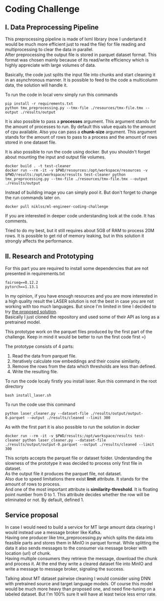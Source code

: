 # Coding Challenge

## I. Data Preprocessing Pipeline

This preprocessing pipeline is made of lxml library (now I undertand it would be 
much more efficient just to read the file) for file reading and multiprocessing to 
clear the data in parallel.  
After preprocessing the output file is stored in parquet dataset format. 
This format was chosen mainly because of its read/write efficiency which is 
highly appreciate with large volumes of data.  

Basically, the code just splits the input file into chunks and start cleaning it in 
an asynchronous manner. It is possible to feed to the code a multicolumn data, the 
solution will handle it.  

To run the code in local venv simply run this commands

```
pip install -r requirements.txt
python tmx_preprocessing.py --tmx-file ./resources/tmx-file.tmx --output ./results/output
```

It is also possible to pass a __processes__ argument. This argument stands for 
the amount of processes to run. By default this value equals to the amount of 
cpu available. Also you can pass a __chunk-size__ argument. This argument stands 
for the amount of rows to pass to a process and the amount of rows stored in one 
dataset file.

It is also possible to run the code using docker. But you shouldn't forget about 
mounting the input and output file volumes.

```
docker build . -t test-cleaner
docker run --rm -it -v $PWD/resources:/opt/workspace/resources -v $PWD/results:/opt/workspace/results test-cleaner python tmx_preprocessing.py --tmx-file ./resources/tmx-file.tmx --output ./results/output
```
Instead of building image you can simply pool it. But don't forget to change the run commands later on.
```
docker pull niklss/ml-engineer-coding-challenge
```

If you are interested in deeper code understanding look at the code. It has comments.  

Tried to do my best, but it still requires about 5GB of RAM to process 20M rows. It 
is possible to get rid of memory leaking, but in this solution it strongly affects 
the performance.

## II. Research and Prototyping
For this part you are required to install some dependencies that are not 
presented in requirements.txt
```
fairseq==0.12.2
pytorch==1.13.1
```

In my opinion, if you have enough resources and you are more interested in a high 
quality result the LASER solution is not the best in case you are not working with 
too much languages. But since I'm limited in time I decided to try 
[the proposed solution](https://github.com/facebookresearch/LASER).  
Basically I just cloned the repository and used some of their API as long as a 
pretrained model.  

This prototype work on the parquet files produced by the first part of the challenge. 
Keep in mind it would be better to run the first code first =)  

The prototype consists of 4 parts:
1. Read the data from parquet file.
2. Iteratively calculate row embeddings and their cosine similarity.
3. Remove the rows from the data which thresholds are less than defined.
4. Write the resulting file.

To run the code localy firstly you install laser. Run this command in the root 
directory
```
bash install_laser.sh
```
To run the code use this command
```
python laser_cleaner.py --dataset-file ./results/output/output-0.parquet --output ./results/cleaned --limit 300
```
As with the first part it is also possible to run the solution in docker  
```
docker run --rm -it -v $PWD/results:/opt/workspace/results test-cleaner python laser_cleaner.py --dataset-file ./results/output/output-0.parquet --output ./results/cleaned --limit 300
```
This scripts accepts the parquet file or dataset folder. Understanding the slowness 
of the prototype it was decided to process only first file in dataset.  
As the output file it produces the parquet file, not dataset.  
Also due to speed limitations there exist __limit__ attribute. It stands for the 
amount of rows to process.  
And one of the most important attribute is __similarity-threshold__. It is floating 
point number from 0 to 1. This attribute decides whether the row will be 
eliminated or not. By default, defined 1.  

## Service proposal
In case I would need to build a service for MT large amount data clearing I would 
instead use a message broker like Kafka.  
Having one producer like tmx_preprocessing.py which splits the data into feasible 
parts and stores them in MinIO in parquet format. While splitting the data it also 
sends messages to the consumer via message broker with location (url) of chunk.  
Having multiple consumers they retrieve the message, download the chunk and process 
it. At the end they write a cleared dataset file into MinIO and write a message to 
message broker, signaling the success.  

Talking about MT dataset pairwise cleaning I would consider using DNN with pretrained 
source and target language models. Of course this model would be much more heavy than
proposed one, and need fine-tuning on a labeled dataset. But I'm 100% sure It will 
have at least twice less error rate.



